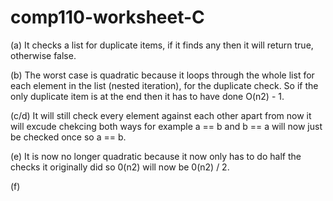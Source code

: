 # comp110-worksheet-C

(a) It checks a list for duplicate items, if it finds any then it will return true, otherwise false.

(b) The worst case is quadratic because it loops through the whole list for each element in the list (nested iteration), for the duplicate check. So if the only duplicate item is at the end then it has to have done O(n2) - 1.

(c/d) It will still check every element against each other apart from now it will excude chekcing both ways for example a == b and b == a will now just be checked once so a == b.

(e) It is now no longer quadratic because it now only has to do half the checks it originally did so 0(n2) will now be 0(n2) / 2.

(f)
